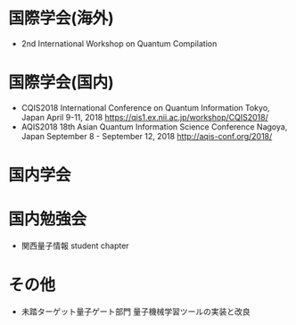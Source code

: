 # 国際学会(海外)
* 2nd International Workshop on Quantum Compilation

# 国際学会(国内)
* CQIS2018 International Conference on Quantum Information
Tokyo, Japan
April 9-11, 2018
https://qis1.ex.nii.ac.jp/workshop/CQIS2018/
* AQIS2018 18th Asian Quantum Information Science Conference
Nagoya, Japan
September 8 - September 12, 2018
http://aqis-conf.org/2018/

# 国内学会

# 国内勉強会
* 関西量子情報 student chapter

# その他
* 未踏ターゲット量子ゲート部門 量子機械学習ツールの実装と改良
